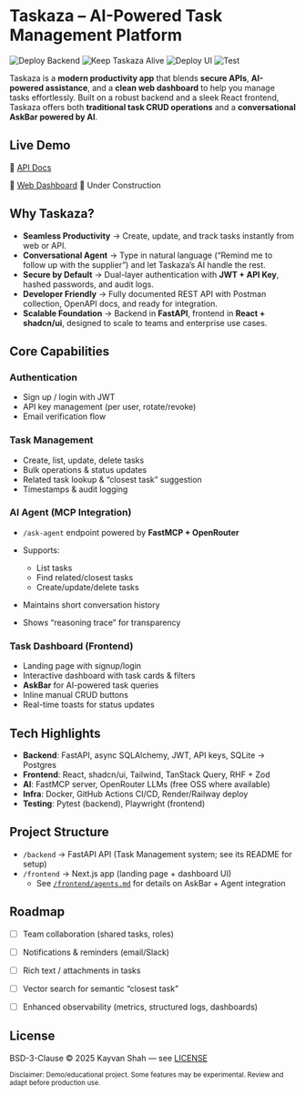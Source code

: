 # Taskaza – AI-Powered Task Management Platform

![Deploy Backend](https://github.com/kayvanshah1/taskaza/actions/workflows/deploy-backend.yml/badge.svg)
![Keep Taskaza Alive](https://github.com/kayvanshah1/taskaza/actions/workflows/ping-taskaza.yml/badge.svg)
![Deploy UI](https://github.com/kayvanshah1/taskaza/actions/workflows/deploy-ui.yml/badge.svg)
![Test](https://github.com/kayvanshah1/taskaza/actions/workflows/test.yml/badge.svg)

Taskaza is a **modern productivity app** that blends **secure APIs**, **AI-powered assistance**, and a **clean web dashboard** to help you manage tasks effortlessly.
Built on a robust backend and a sleek React frontend, Taskaza offers both **traditional task CRUD operations** and a **conversational AskBar powered by AI**.

## Live Demo

🔗 [API Docs](https://taskaza.onrender.com)

🔗 [Web Dashboard](https://taskaza.vercel.app/) 🚧 Under Construction

## Why Taskaza?

* **Seamless Productivity** → Create, update, and track tasks instantly from web or API.
* **Conversational Agent** → Type in natural language (“Remind me to follow up with the supplier”) and let Taskaza’s AI handle the rest.
* **Secure by Default** → Dual-layer authentication with **JWT + API Key**, hashed passwords, and audit logs.
* **Developer Friendly** → Fully documented REST API with Postman collection, OpenAPI docs, and ready for integration.
* **Scalable Foundation** → Backend in **FastAPI**, frontend in **React + shadcn/ui**, designed to scale to teams and enterprise use cases.

## Core Capabilities

### Authentication

* Sign up / login with JWT
* API key management (per user, rotate/revoke)
* Email verification flow

### Task Management

* Create, list, update, delete tasks
* Bulk operations & status updates
* Related task lookup & “closest task” suggestion
* Timestamps & audit logging

### AI Agent (MCP Integration)

* `/ask-agent` endpoint powered by **FastMCP + OpenRouter**
* Supports:

  * List tasks
  * Find related/closest tasks
  * Create/update/delete tasks
* Maintains short conversation history
* Shows “reasoning trace” for transparency

### Task Dashboard (Frontend)

* Landing page with signup/login
* Interactive dashboard with task cards & filters
* **AskBar** for AI-powered task queries
* Inline manual CRUD buttons
* Real-time toasts for status updates

## Tech Highlights

* **Backend**: FastAPI, async SQLAlchemy, JWT, API keys, SQLite → Postgres
* **Frontend**: React, shadcn/ui, Tailwind, TanStack Query, RHF + Zod
* **AI**: FastMCP server, OpenRouter LLMs (free OSS where available)
* **Infra**: Docker, GitHub Actions CI/CD, Render/Railway deploy
* **Testing**: Pytest (backend), Playwright (frontend)

## Project Structure
- `/backend` → FastAPI API (Task Management system; see its README for setup)
- `/frontend` → Next.js app (landing page + dashboard UI)
  - See [`/frontend/agents.md`](./frontend/agents.md) for details on AskBar + Agent integration

## Roadmap

* [ ] Team collaboration (shared tasks, roles)
* [ ] Notifications & reminders (email/Slack)
* [ ] Rich text / attachments in tasks
* [ ] Vector search for semantic “closest task”
* [ ] Enhanced observability (metrics, structured logs, dashboards)


## License

BSD-3-Clause © 2025 Kayvan Shah — see [LICENSE](LICENSE)

<sub>
Disclaimer: Demo/educational project. Some features may be experimental. Review and adapt before production use.
</sub>